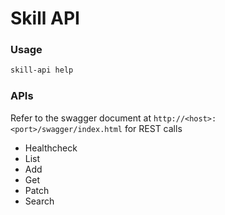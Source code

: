 # Skill API

### Usage
```bash
skill-api help
```

### APIs
Refer to the swagger document at `http://<host>:<port>/swagger/index.html` for REST calls 
- Healthcheck
- List
- Add
- Get
- Patch
- Search